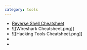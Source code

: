 ```yaml
---
category: tools
---
```

- [Reverse Shell Cheatsheet](https://github.com/swisskyrepo/PayloadsAllTheThings/blob/master/Methodology%20and%20Resources/Reverse%20Shell%20Cheatsheet.md#reverse-shell-cheat-sheet)
- ![[Wireshark Cheatsheet.png]]
- ![[Hacking Tools Cheatsheet.png]]
- 
- 